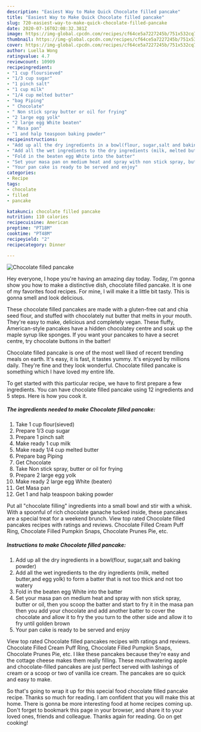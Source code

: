 ```yaml
---
description: "Easiest Way to Make Quick Chocolate filled pancake"
title: "Easiest Way to Make Quick Chocolate filled pancake"
slug: 720-easiest-way-to-make-quick-chocolate-filled-pancake
date: 2020-07-16T02:08:32.381Z
image: https://img-global.cpcdn.com/recipes/cf64ce5a7227245b/751x532cq70/chocolate-filled-pancake-recipe-main-photo.jpg
thumbnail: https://img-global.cpcdn.com/recipes/cf64ce5a7227245b/751x532cq70/chocolate-filled-pancake-recipe-main-photo.jpg
cover: https://img-global.cpcdn.com/recipes/cf64ce5a7227245b/751x532cq70/chocolate-filled-pancake-recipe-main-photo.jpg
author: Luella Wong
ratingvalue: 4.7
reviewcount: 10909
recipeingredient:
- "1 cup floursieved"
- "1/3 cup sugar"
- "1 pinch salt"
- "1 cup milk"
- "1/4 cup melted butter"
- "bag Piping"
- " Chocolate"
- " Non stick spray butter or oil for frying"
- "2 large egg yolk"
- "2 large egg White beaten"
- " Masa pan"
- "1 and halp teaspoon baking powder"
recipeinstructions:
- "Add up all the dry ingredients in a bowl(flour, sugar,salt and baking powder)"
- "Add all the wet ingredients to the dry ingredients (milk, melted butter,and egg yolk) to form a batter that is not too thick and not too watery"
- "Fold in the beaten egg White into the batter"
- "Set your masa pan on medium heat and spray with non stick spray, butter or oil, then you scoop the batter and start to fry it in the masa pan then you add your chocolate and add another batter to cover the chocolate and allow it to fry the you turn to the other side and allow it to fry until golden brown"
- "Your pan cake is ready to be served and enjoy"
categories:
- Recipe
tags:
- chocolate
- filled
- pancake

katakunci: chocolate filled pancake 
nutrition: 110 calories
recipecuisine: American
preptime: "PT18M"
cooktime: "PT48M"
recipeyield: "2"
recipecategory: Dinner

---
```



![Chocolate filled pancake](https://img-global.cpcdn.com/recipes/cf64ce5a7227245b/751x532cq70/chocolate-filled-pancake-recipe-main-photo.jpg)

Hey everyone, I hope you're having an amazing day today. Today, I'm gonna show you how to make a distinctive dish, chocolate filled pancake. It is one of my favorites food recipes. For mine, I will make it a little bit tasty. This is gonna smell and look delicious.

These chocolate filled pancakes are made with a gluten-free oat and chia seed flour, and stuffed with chocolately nut butter that melts in your mouth. They&#39;re easy to make, delicious and completely vegan. These fluffy, American-style pancakes have a hidden chocolatey centre and soak up the maple syrup like sponges. If you want your pancakes to have a secret centre, try chocolate buttons in the batter!

Chocolate filled pancake is one of the most well liked of recent trending meals on earth. It's easy, it is fast, it tastes yummy. It's enjoyed by millions daily. They're fine and they look wonderful. Chocolate filled pancake is something which I have loved my entire life.


To get started with this particular recipe, we have to first prepare a few ingredients. You can have chocolate filled pancake using 12 ingredients and 5 steps. Here is how you cook it.

<!--inarticleads1-->

##### The ingredients needed to make Chocolate filled pancake:

1. Take 1 cup flour(sieved)
1. Prepare 1/3 cup sugar
1. Prepare 1 pinch salt
1. Make ready 1 cup milk
1. Make ready 1/4 cup melted butter
1. Prepare bag Piping
1. Get  Chocolate
1. Take  Non stick spray, butter or oil for frying
1. Prepare 2 large egg yolk
1. Make ready 2 large egg White (beaten)
1. Get  Masa pan
1. Get 1 and halp teaspoon baking powder


Put all &#34;chocolate filling&#34; ingredients into a small bowl and stir with a whisk. With a spoonful of rich chocolate ganache tucked inside, these pancakes are a special treat for a weekend brunch. View top rated Chocolate filled pancakes recipes with ratings and reviews. Chocolate Filled Cream Puff Ring, Chocolate Filled Pumpkin Snaps, Chocolate Prunes Pie, etc. 

<!--inarticleads2-->

##### Instructions to make Chocolate filled pancake:

1. Add up all the dry ingredients in a bowl(flour, sugar,salt and baking powder)
1. Add all the wet ingredients to the dry ingredients (milk, melted butter,and egg yolk) to form a batter that is not too thick and not too watery
1. Fold in the beaten egg White into the batter
1. Set your masa pan on medium heat and spray with non stick spray, butter or oil, then you scoop the batter and start to fry it in the masa pan then you add your chocolate and add another batter to cover the chocolate and allow it to fry the you turn to the other side and allow it to fry until golden brown
1. Your pan cake is ready to be served and enjoy


View top rated Chocolate filled pancakes recipes with ratings and reviews. Chocolate Filled Cream Puff Ring, Chocolate Filled Pumpkin Snaps, Chocolate Prunes Pie, etc. I like these pancakes because they&#39;re easy and the cottage cheese makes them really filling. These mouthwatering apple and chocolate-filled pancakes are just perfect served with lashings of cream or a scoop or two of vanilla ice cream. The pancakes are so quick and easy to make. 

So that's going to wrap it up for this special food chocolate filled pancake recipe. Thanks so much for reading. I am confident that you will make this at home. There is gonna be more interesting food at home recipes coming up. Don't forget to bookmark this page in your browser, and share it to your loved ones, friends and colleague. Thanks again for reading. Go on get cooking!
